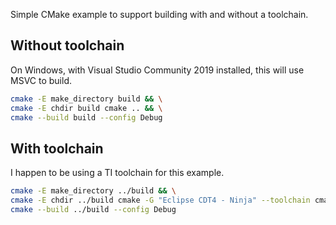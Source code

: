 Simple CMake example to support building with and without a toolchain.

## Without toolchain

On Windows, with Visual Studio Community 2019 installed, this will use MSVC to build.

```bash
cmake -E make_directory build && \
cmake -E chdir build cmake .. && \
cmake --build build --config Debug
```

## With toolchain

I happen to be using a TI toolchain for this example.

```bash
cmake -E make_directory ../build && \
cmake -E chdir ../build cmake -G "Eclipse CDT4 - Ninja" --toolchain cmake/Toolchains/ti-cgt-toolchain.cmake ../cmake-toolchain-example && \
cmake --build ../build --config Debug
```

